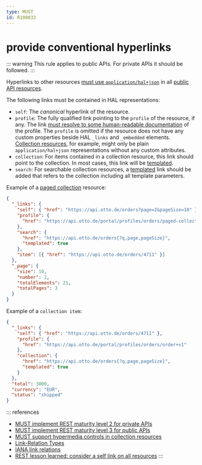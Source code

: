 ```yaml
---
type: MUST
id: R100033
---
```


# provide conventional hyperlinks

::: warning
This rule applies to public APIs. For private APIs it should be followed.
:::

Hyperlinks to other resources [must use `application/hal+json`](@guidelines/R000033) in all [public API resources](../../../010_Core-Principles/030_API-scope.md).

The following links must be contained in HAL representations:

- `self`: The _canonical_ hyperlink of the resource.
- `profile`: The fully qualified link pointing to the `profile` of the resource, if any. The link [must resolve to some
  human-readable documentation](@guidelines/R100066) of the profile. The `profile` is omitted
  if the resource does not have any custom properties beside HAL `_links` and `_embedded` elements. [Collection
  resources](../../030_Resources/020_Collection-resources/index.md), for example, might only be plain `application/hal+json`
  representations without any custom attributes.
- `collection`: For items contained in a collection resource, this link should point to the collection. In most cases, this
  link will be [templated](https://tools.ietf.org/html/draft-kelly-json-hal-08#section-5.2).
- `search`: For searchable collection resources, a [templated](https://tools.ietf.org/html/draft-kelly-json-hal-08#section-5.2) link should be added that refers to the collection including all template parameters.

Example of a [paged collection](@guidelines/R100025) resource:

```json
{
  "_links": {
    "self": { "href": "https://api.otto.de/orders?page=2&pageSize=10" },
    "profile": {
      "href": "https://api.otto.de/portal/profiles/orders/paged-collection+v1"
    },
    "search": {
      "href": "https://api.otto.de/orders{?q,page,pageSize}",
      "templated": true
    },
    "item": [{ "href": "https://api.otto.de/orders/4711" }]
  },
  "_page": {
    "size": 10,
    "number": 2,
    "totalElements": 21,
    "totalPages": 3
  }
}
```

Example of a `collection item`:

```json
{
  "_links": {
    "self": { "href": "https://api.otto.de/orders/4711" },
    "profile": {
      "href": "https://api.otto.de/portal/profiles/orders/order+v1"
    },
    "collection": {
      "href": "https://api.otto.de/orders{?q,page,pageSize}",
      "templated": true
    }
  },
  "total": 3000,
  "currency": "EUR",
  "status": "shipped"
}
```

::: references

- [MUST implement REST maturity level 2 for private APIs](@guidelines/R000032)
- [MUST implement REST maturity level 3 for public APIs](@guidelines/R000033)
- [MUST support hypermedia controls in collection resources](@guidelines/R100026)
- [Link-Relation Types](../030_Link-relation-types/index.md)
- [IANA link relations](http://www.iana.org/assignments/link-relations/link-relations.xhtml)
- [REST lesson learned: consider a self link on all resources](https://blog.ploeh.dk/2013/05/03/rest-lesson-learned-consider-a-self-link-on-all-resources/)
  :::
